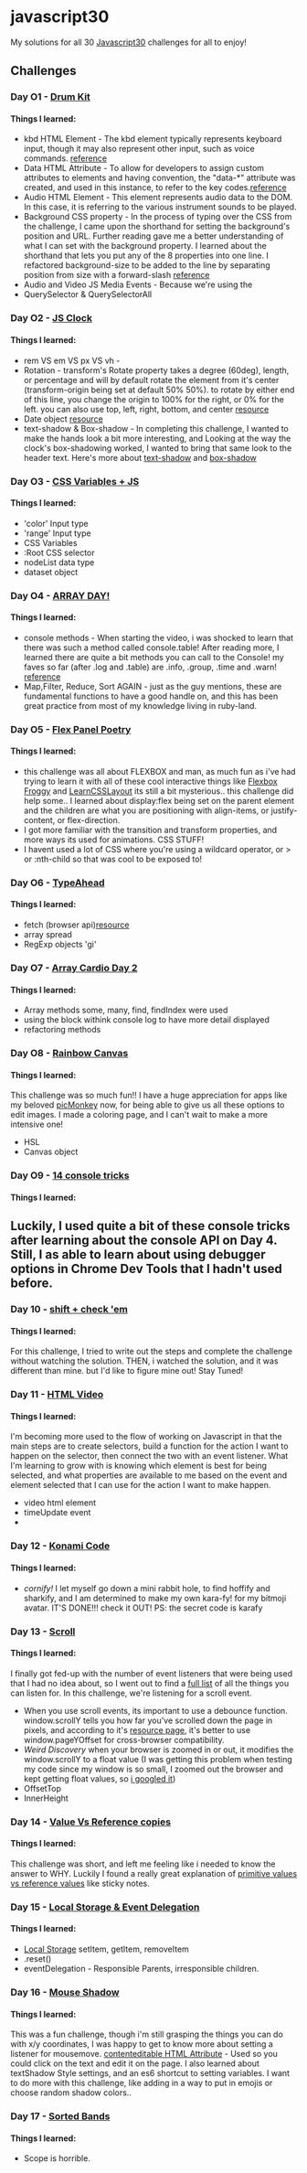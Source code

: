 # javascript30
My solutions for all 30 [Javascript30](https://javascript30.com/) challenges for all to enjoy!

## Challenges

### Day O1 - [Drum Kit](challenge1.html)
#### Things I learned:
- kbd HTML Element - The kbd element typically represents keyboard input, though it may also represent other input, such as voice commands. [reference](https://w3c.github.io/html-reference/kbd.html#kbd)
- Data HTML Attribute - To allow for developers to assign custom attributes to elements and having convention, the "data-*" attribute was created, and used in this instance, to refer to the key codes.[reference](https://developer.mozilla.org/en-US/docs/Web/HTML/Global_attributes/data-*)
- Audio HTML Element - This element represents audio data to the DOM. In this case, it is referring to the various instrument sounds to be played.
- Background CSS property - In the process of typing over the CSS from the challenge, I came upon the shorthand for setting the background's position and URL. Further reading gave me a better understanding of what I can set with the background property. I learned about the shorthand that lets you put any of the 8 properties into one line. I refactored background-size to be added to the line by  separating position from size with a forward-slash [reference](https://css-tricks.com/almanac/properties/b/background/)
- Audio and Video JS Media Events - Because we're using the <audio> element, we can use various functions like .play(), or .pause() ! [reference](https://developer.mozilla.org/en-US/docs/Web/Guide/Events/Media_events)
- QuerySelector & QuerySelectorAll

### Day O2 - [JS Clock](challenge2.html)
#### Things I learned:
- rem VS em VS px VS vh -
- Rotation - transform's Rotate property takes a degree (60deg), length, or percentage and will by default rotate the element from it's center (transform-origin being set at default 50% 50%). to rotate by either end of this line, you change the origin to 100% for the right, or 0% for the left. you can also use top, left, right, bottom, and center [resource](https://css-tricks.com/almanac/properties/t/transform-origin/)
- Date object [resource](https://developer.mozilla.org/en-US/docs/Web/JavaScript/Reference/Global_Objects/Date)
- text-shadow & Box-shadow - In completing this challenge, I wanted to make the hands look a bit more interesting, and Looking at the way the clock's box-shadowing worked, I wanted to bring that same look to the header text. Here's more about [text-shadow](https://css-tricks.com/snippets/css/css-text-shadow/) and [box-shadow](https://css-tricks.com/almanac/properties/b/box-shadow/)

### Day O3 - [CSS Variables + JS](challenge3.html)
#### Things I learned:
- 'color' Input type
- 'range' Input type
- CSS Variables
- :Root CSS selector
- nodeList data type
- dataset object

### Day O4 - [ARRAY DAY!](challenge4.html)
#### Things I learned:
- console methods - When starting the video, i was shocked to learn that there was such a method called console.table! After reading more, I learned there are quite a bit methods you can call to the Console! my faves so far (after .log and .table) are .info, .group, .time and .warn! [reference](https://developer.mozilla.org/en-US/docs/Web/API/Console)
- Map,Filter, Reduce, Sort AGAIN - just as the guy mentions, these are fundamental functions to have a good handle on, and this has been great practice from most of my knowledge living in ruby-land.

### Day O5 - [Flex Panel Poetry](challenge5.html)
#### Things I learned:
- this challenge was all about FLEXBOX and man, as much fun as i've had trying to learn it with all of these cool interactive things like [Flexbox Froggy](http://flexboxfroggy.com/) and [LearnCSSLayout](http://learnlayout.com/flexbox.html) its still a bit mysterious.. this challenge did help some.. I learned about display:flex being set on the parent element and the children are what you are positioning with align-items, or justify-content, or flex-direction.
- I got more familiar with the transition and transform properties, and more ways its used for animations.
  CSS STUFF!
- I havent used a lot of CSS where you're using a wildcard operator, or > or :nth-child so that was cool to be exposed to!

### Day O6 - [TypeAhead](challenge6.html)
#### Things I learned:
- fetch (browser api)[resource](https://developer.mozilla.org/en-US/docs/Web/API/Fetch_API)
- array spread
- RegExp objects 'gi'

### Day O7 - [Array Cardio Day 2](challenge7.html)
#### Things I learned:
- Array methods some, many, find, findIndex were used
- using the block withink console log to have more detail displayed
- refactoring methods

### Day O8 - [Rainbow Canvas](challenge8.html)
#### Things I learned:
This challenge was so much fun!! I have a huge appreciation for apps like my beloved [picMonkey](https://picmonkey.com) now, for being able to give us all these options to edit images. I made a coloring page, and I can't wait to make a more intensive one!
- HSL
- Canvas object

### Day O9 - [14 console tricks](challenge9.html)
#### Things I learned:
Luckily, I used quite a bit of these console tricks after learning about the console API on Day 4. Still, I as able to learn about using debugger options in Chrome Dev Tools that I hadn't used before.
-

### Day 10 - [shift + check 'em](challenge10.html)
#### Things I learned:
For this challenge, I tried to write out the steps and complete the challenge without watching the solution.
THEN, i watched the solution, and it was different than mine. but I'd like to figure mine out! Stay Tuned!

### Day 11 - [HTML Video](challenge11.html)
#### Things I learned:
I'm becoming more used to the flow of working on Javascript in that the main steps are to create selectors, build a function for the action I want to happen on the selector, then connect the two with an event listener. What I'm learning to grow with is knowing which element is best for being selected, and what properties are available to me based on the event and element selected that I can use for the action I want to make happen.
- video html element
- timeUpdate event
-

### Day 12 - [Konami Code](challenge12.html)
#### Things I learned:
- *cornify!* I let myself go down a mini rabbit hole, to find hoffify and sharkify, and I am determined to make my own kara-fy! for my bitmoji avatar.
IT'S DONE!!! check it OUT! PS: the secret code is karafy

### Day 13 - [Scroll](challenge13.html)
#### Things I learned:
I finally got fed-up with the number of event listeners that were being used that I had no idea about, so I went out to find a [full list](https://developer.mozilla.org/en-US/docs/Web/Events) of all the things you can listen for. In this challenge, we're listening for a scroll event.
- When you use scroll events, its important to use a debounce function.
window.scrollY tells you how far you've scrolled down the page in pixels, and according to it's [resource page](https://developer.mozilla.org/en-US/docs/Web/API/Window/scrollY), it's better to use window.pageYOffset for cross-browser compatibility.
- *Weird Discovery* when your browser is zoomed in or out, it modifies the window.scrollY to a float value (I was getting this problem when testing my code since my window is so small, I zoomed out the browser and kept getting float values, so [i googled it](https://github.com/dominikh/go-js-dom/issues/19))
- OffsetTop
- InnerHeight

### Day 14 - [Value Vs Reference copies](challenge14.html)
#### Things I learned:
This challenge was short, and left me feeling like i needed to know the answer to WHY. Luckily I found a really great explanation of [primitive values vs reference values](https://stackoverflow.com/questions/13266616/primitive-value-vs-reference-value/13268731#13268731) like sticky notes.


### Day 15 - [Local Storage & Event Delegation](challenge15.html)
#### Things I learned:
- [Local Storage](https://developer.mozilla.org/en-US/docs/Web/API/Web_Storage_API/Using_the_Web_Storage_API) setItem, getItem, removeItem
- .reset()
- eventDelegation - Responsible Parents, irresponsible children.

### Day 16 - [Mouse Shadow](challenge16.html)
#### Things I learned:
This was a fun challenge, though i'm still grasping the things you can do with x/y coordinates, I was happy to get to know more about setting a listener for mousemove.
[contenteditable HTML Attribute](https://developer.mozilla.org/en-US/docs/Web/HTML/Global_attributes/contenteditable) - Used so you could click on the text and edit it on the page.
I also learned about textShadow Style settings, and an es6 shortcut to setting variables. I want to do more with this challenge, like adding in a way to put in emojis or choose random shadow colors..

### Day 17 - [Sorted Bands](challenge17.html)
#### Things I learned:
- Scope is horrible.
